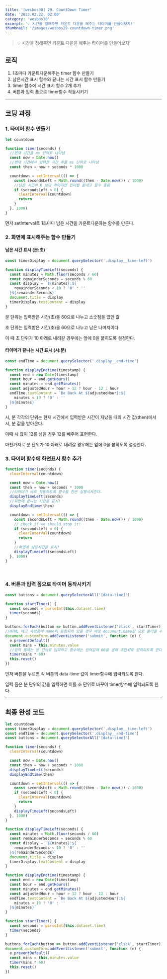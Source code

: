 ```yaml
---
title: '[wesbos30] 29. CountDown Timer'
date: '2023.02.22, 02:00'
category: 'wesbos30'
excerpt: '💡 시간을 정해주면 카운트 다운을 해주는 타이머를 만들어보자!'
thumbnail: '/images/wesbos29-countdown-timer.png'
---
```


> 💡 시간을 정해주면 카운트 다운을 해주는 타이머를 만들어보자!

## 로직

1. 1초마다 카운트다운해주는 timer 함수 만들기
2. 남은시간 표시 함수와 끝나는 시간 표시 함수 만들기
3. timer 함수에 시간 표시 함수 2개 추가
4. 버튼과 입력 폼으로 timer함수 작동시키기

---

## 코딩 과정

### **1. 타이머 함수 만들기**

```jsx
let countdown

function timer(seconds) {
  //현재 시간을 ms 단위로 나타냄
  const now = Date.now()
  //현재 시간에서 입력한 시간 후를 ms 단위로 나타냄
  const then = now + seconds * 1000

  countdown = setInterval(() => {
    const secondsLeft = Math.round((then - Date.now()) / 1000)
    //남은 시간이 0 보다 작아지면 인터벌 끝내고 함수 종료
    if (secondsLeft < 0) {
      clearInterval(countdown)
      return
    }
  }, 1000)
}
```

먼저 setInterval로 1초마다 남은 시간을 카운트다운하는 함수를 만든다.

### **2. 화면에 표시해주는 함수 만들기**

#### 남은 시간 표시 (분:초)

```jsx
const timerDisplay = document.querySelector('.display__time-left')

function displayTimeLeft(seconds) {
  const minutes = Math.floor(seconds / 60)
  const remainderSeconds = seconds % 60
  const display = `${minutes}:${
    remainderSeconds < 10 ? '0' : ''
  }${remainderSeconds}`
  document.title = display
  timerDisplay.textContent = display
}
```

분 단위는 입력받은 시간(초)을 60으로 나누고 소숫점을 없앤 값

초 단위는 입력받은 시간(초)을 60으로 나누고 남은 나머지이다.

이 때 초 단위가 10 아래로 내려갈 경우에는 앞에 0을 붙히도록 설정한다.

#### 타이머가 끝나는 시간 표시 (시:분)

```jsx
const endTime = document.querySelector('.display__end-time')

function displayEndtime(timestamp) {
  const end = new Date(timestamp)
  const hour = end.getHours()
  const minutes = end.getMinutes()
  const adjustedHour = hour > 12 ? hour - 12 : hour
  endTime.textContent = `Be Back At ${adjustedHour}:${
    minutes < 10 ? '0' : ''
  }${minutes}`
}
```

시, 분 각각의 단위는 현재 시간에서 입력받은 시간이 지났을 때의 시간 값(then)에서 시, 분 값을 받아온다.

이때 시 값이 12를 넘을 경우 12를 빼주어 표현한다.

마찬가지로 분 단위가 10 아래로 내려갈 경우에는 앞에 0을 붙히도록 설정한다.

### **3. 타이머 함수에 화면표시 함수 추가**

```jsx
function timer(seconds) {
  clearInterval(countdown)

  const now = Date.now()
  const then = now + seconds * 1000
  //타이머가 바로 작동하도록 함수를 한번 실행시켜준다.
  displayTimeLeft(seconds)
  //화면에 끝나는 시간을 표시!
  displayEndtime(then)

  countdown = setInterval(() => {
    const secondsLeft = Math.round((then - Date.now()) / 1000)
    // check if we should stop it!
    if (secondsLeft < 0) {
      clearInterval(countdown)
      return
    }
    //화면에 남은시간을 표시!
    displayTimeLeft(secondsLeft)
  }, 1000)
}
```

<br/>

### **4. 버튼과 입력 폼으로 타이머 동작시키기**

```jsx
const buttons = document.querySelectorAll('[data-time]')

function startTimer() {
  const seconds = parseInt(this.dataset.time)
  timer(seconds)
}

buttons.forEach(button => button.addEventListener('click', startTimer))
//HTML 태그 속성중에 name이 포함되어 있을 경우 바로 document.name값 으로 불러올 수 있다.
document.customForm.addEventListener('submit', function (e) {
  e.preventDefault()
  const mins = this.minutes.value
  //입력 폼에는 분 단위로 입력하고 함수에는 입력값에 60을 곱해 초단위로 입력하도록 한다.
  timer(mins * 60)
  this.reset()
})
```

먼저 버튼을 누르면 각 버튼의 data-time 값이 timer함수에 입력되도록 한다.

입력 폼은 분 단위의 값을 입력하면 이를 초 단위로 바꾸어 timer함수에 입력되도록 한다.

---

## 최종 완성 코드

```jsx
let countdown
const timerDisplay = document.querySelector('.display__time-left')
const endTime = document.querySelector('.display__end-time')
const buttons = document.querySelectorAll('[data-time]')

function timer(seconds) {
  clearInterval(countdown)

  const now = Date.now()
  const then = now + seconds * 1000
  displayTimeLeft(seconds)
  displayEndtime(then)

  countdown = setInterval(() => {
    const secondsLeft = Math.round((then - Date.now()) / 1000)
    if (secondsLeft < 0) {
      clearInterval(countdown)
      return
    }
    displayTimeLeft(secondsLeft)
  }, 1000)
}

function displayTimeLeft(seconds) {
  const minutes = Math.floor(seconds / 60)
  const remainderSeconds = seconds % 60
  const display = `${minutes}:${
    remainderSeconds < 10 ? '0' : ''
  }${remainderSeconds}`
  document.title = display
  timerDisplay.textContent = display
}

function displayEndtime(timestamp) {
  const end = new Date(timestamp)
  const hour = end.getHours()
  const minutes = end.getMinutes()
  const adjustedHour = hour > 12 ? hour - 12 : hour
  endTime.textContent = `Be Back At ${adjustedHour}:${
    minutes < 10 ? '0' : ''
  }${minutes}`
}

function startTimer() {
  const seconds = parseInt(this.dataset.time)
  timer(seconds)
}

buttons.forEach(button => button.addEventListener('click', startTimer))
document.customForm.addEventListener('submit', function (e) {
  e.preventDefault()
  const mins = this.minutes.value
  timer(mins * 60)
  this.reset()
})
```
